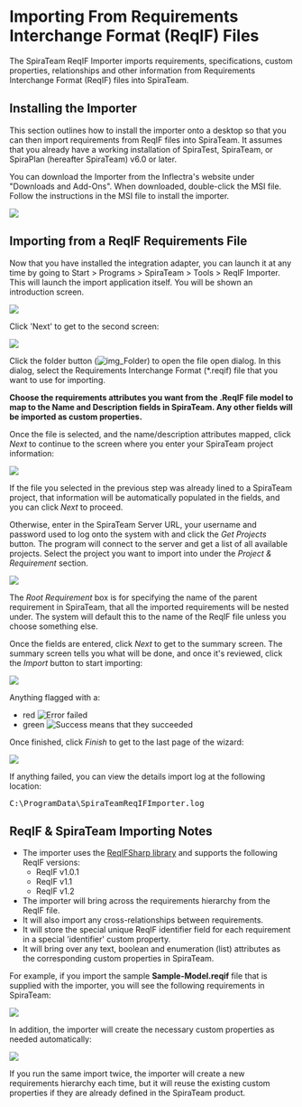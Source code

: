 # Importing From Requirements Interchange Format (ReqIF) Files

The SpiraTeam ReqIF Importer
imports requirements, specifications, custom properties, relationships
and other information from Requirements Interchange Format (ReqIF)
files into SpiraTeam.

## Installing the Importer

This section outlines how to install the importer onto a desktop so that
you can then import requirements from ReqIF files into SpiraTeam.
It assumes that you already have a working installation of SpiraTest, SpiraTeam, or SpiraPlan (hereafter SpiraTeam) v6.0 or later.

You can download the Importer from the Inflectra's website under
"Downloads and Add-Ons". When downloaded, double-click the MSI file.
Follow the instructions in the MSI file to install the importer.

![](img/ReqIF-1.png)

## Importing from a ReqIF Requirements File

Now that you have installed the integration adapter, you can launch it
at any time by going to Start \> Programs \> SpiraTeam \> Tools \>
ReqIF Importer. This will launch the import application
itself. You will be shown an introduction screen.

![](img/ReqIF-2.png)

Click 'Next' to get to the second screen:

![](img/ReqIF-3.png)

Click the folder button
(![img\_Folder](img/Importing_From_EnterpriseArchitect_11.png)) to open the file open dialog. In this
dialog, select the Requirements Interchange Format (\*.reqif) file that you
want to use for importing.

**Choose the requirements attributes you want from the .ReqIF file
model to map to the Name and Description fields in SpiraTeam. Any
other fields will be imported as custom properties.**

Once the file is selected, and the name/description attributes mapped,
click *Next* to continue to the screen where
you enter your SpiraTeam project information:

![](img/ReqIF-4.png)

If the file you selected in the previous step was already lined to a
SpiraTeam project, that information will be automatically populated in
the fields, and you can click *Next* to proceed.

Otherwise, enter in the SpiraTeam Server URL, your username and password
used to log onto the system with and click the *Get Projects* button.
The program will connect to the server and get a list of all available
projects. Select the project you want to import into under the *Project
& Requirement* section.

![](img/ReqIF-5.png)

The *Root Requirement* box is for specifying the name of the parent requirement in SpiraTeam, that all the imported requirements will be nested under. The system will default this to the name of the ReqIF file unless you choose something else.

Once the fields are entered, click *Next* to get to the summary screen.
The summary screen tells you what will be done, and once it's reviewed,
click the *Import* button to start importing:

![](img/ReqIF-6.png)

Anything flagged with a:
- red ![Error](img/Importing_From_EnterpriseArchitect_17.png) failed
- green ![Success](img/Importing_From_EnterpriseArchitect_18.png) means that they succeeded

Once finished,
click *Finish* to get to the last page of the wizard:

![](img/ReqIF-7.png)

If anything failed, you can view the details import log at the following location:

<pre>
C:\ProgramData\SpiraTeamReqIFImporter.log
</pre>

## ReqIF & SpiraTeam Importing Notes

- The importer uses the [ReqIFSharp library](https://reqifsharp.org/) and supports the following ReqIF versions:
  - ReqIF v1.0.1
  - ReqIF v1.1
  - ReqIF v1.2
- The importer will bring across the requirements hierarchy from the ReqIF file.
- It will also import any cross-relationships between requirements.
- It will store the special unique ReqIF identifier field for each requirement in a special 'identifier' custom property. 
- It will bring over any text, boolean and enumeration (list) attributes as the corresponding custom properties in SpiraTeam.

For example, if you import the sample **Sample-Model.reqif** file that is supplied with the importer, you will see the following requirements in SpiraTeam:

![](img/ReqIF-8.png)

In addition, the importer will create the necessary custom properties as needed automatically:

![](img/ReqIF-9.png)

If you run the same import twice, the importer will create a new requirements hierarchy each time, but it will reuse the existing custom properties if they are already defined in the SpiraTeam product.